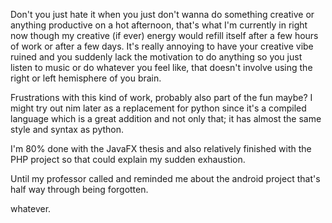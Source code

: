 
 Don't you just hate it when you just don't wanna do something creative or anything productive on a hot afternoon, that's what I'm currently in right now though my creative (if ever) energy would refill itself after a few hours of work or after a few days. It's really annoying to have your creative vibe ruined and you suddenly lack the motivation to do anything so you just listen to music or do whatever you feel like, that doesn't involve using the right or left hemisphere of you brain.




 Frustrations with this kind of work, probably also part of the fun maybe? I might try out nim later as a replacement for python since it's a compiled language which is a great addition and not only that; it has almost the same style and syntax as python.




 I'm 80% done with the JavaFX thesis and also relatively finished with the PHP project so that could explain my sudden exhaustion.




 Until my professor called and reminded me about the android project that's half way through being forgotten.




 whatever.


















